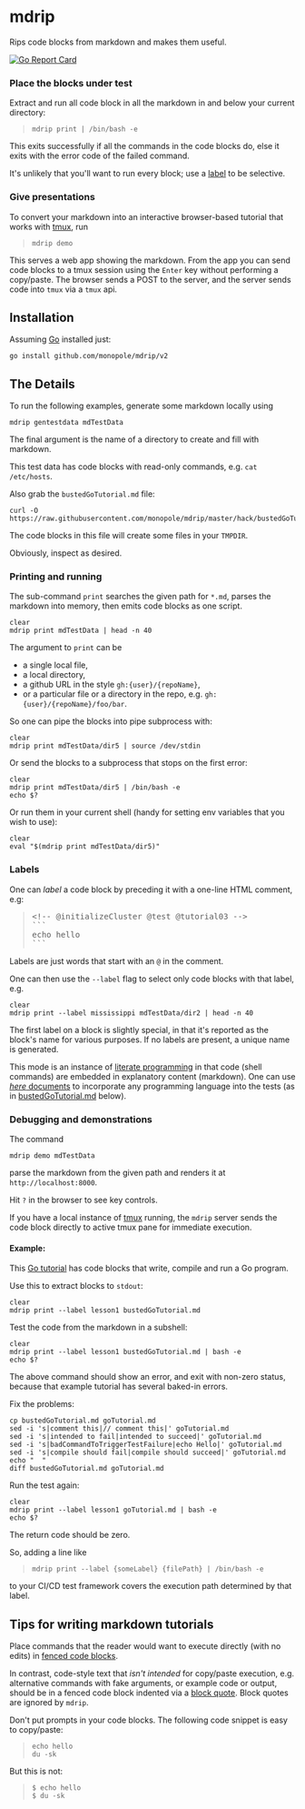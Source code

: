 # mdrip

[fenced code blocks]: https://help.github.com/articles/creating-and-highlighting-code-blocks/#fenced-code-blocks
[travis-mdrip]: https://travis-ci.org/monopole/mdrip
[tmux]: https://github.com/tmux/tmux/wiki

Rips code blocks from markdown and makes them useful.

<!-- [![Build Status](https://travis-ci.org/monopole/mdrip.svg?branch=master)](https://travis-ci.org/monopole/mdrip) -->
[![Go Report Card](https://goreportcard.com/badge/github.com/monopole/mdrip)](https://goreportcard.com/report/github.com/monopole/mdrip)

### Place the blocks under test

Extract and run all code block in all the markdown 
in and below your current directory:
> ```
> mdrip print | /bin/bash -e
> ```

This exits successfully if all the commands in the code blocks do,
else it exits with the error code of the failed command.

It's unlikely that you'll want to run every block;
use a [label](#labels) to be selective.

### Give presentations

To convert your markdown into an interactive browser-based
tutorial that works with [tmux], run

> ```
> mdrip demo
> ```

This serves a web app showing the markdown. From the app
you can send code blocks to a tmux session using the `Enter`
key without performing a copy/paste.  The browser
sends a POST to the server, and the server sends code 
into `tmux` via a `tmux` api.

## Installation

Assuming [Go](https://golang.org/dl) installed just:

```
go install github.com/monopole/mdrip/v2
```

## The Details

To run the following examples, generate some markdown locally using
```
mdrip gentestdata mdTestData
```
The final argument is the name of a directory to create and fill with markdown.

This test data has code blocks with read-only commands, e.g. `cat /etc/hosts`.

Also grab the `bustedGoTutorial.md` file:
```
curl -O https://raw.githubusercontent.com/monopole/mdrip/master/hack/bustedGoTutorial.md
```
The code blocks in this file will create some files in your `TMPDIR`.

Obviously, inspect as desired.

### Printing and running

The sub-command `print` searches the given path for `*.md`, parses the markdown
into memory, then emits code blocks as one script.

```
clear
mdrip print mdTestData | head -n 40
```

The argument to `print` can be

* a single local file,
* a local directory,
* a github URL in the style `gh:{user}/{repoName}`,
* or a particular file or a directory in the repo, e.g. `gh:{user}/{repoName}/foo/bar`.

So one can pipe the blocks into pipe subprocess with:
```
clear
mdrip print mdTestData/dir5 | source /dev/stdin
```
Or send the blocks to a subprocess that stops on the first error:
```
clear
mdrip print mdTestData/dir5 | /bin/bash -e
echo $?
```
Or run them in your current shell (handy for setting env variables that you wish to use):
```
clear
eval "$(mdrip print mdTestData/dir5)"
```

### Labels

One can _label_ a code block by preceding it with a one-line HTML comment, e.g:

<blockquote>
<pre>
&lt;&#33;-- @initializeCluster @test @tutorial03 --&gt;
&#96;&#96;&#96;
echo hello
&#96;&#96;&#96;
</pre>
</blockquote>

Labels are just words that start with an `@` in the comment.

One can then use the `--label` flag to select only
code blocks with that label, e.g.

```
clear
mdrip print --label mississippi mdTestData/dir2 | head -n 40
```

The first label on a block is slightly special, in
that it's reported as the block's name for various
purposes.  If no labels are present, a unique 
name is generated.

[literate programming]: http://en.wikipedia.org/wiki/Literate_programming
[_here_ documents]: http://tldp.org/LDP/abs/html/here-docs.html

This mode is an instance of [literate programming] in
that code (shell commands) are embedded in explanatory
content (markdown).  One can use [_here_ documents] to
incorporate any programming language into the tests
(as in [bustedGoTutorial.md](./hack/bustedGoTutorial.md) below).

### Debugging and demonstrations

The command
```
mdrip demo mdTestData
```
parse the markdown from the given path and
renders it at `http://localhost:8000`.

Hit `?` in the browser to see key controls.

If you have a local instance of [tmux]
running, the `mdrip` server sends the code
block directly to active tmux
pane for immediate execution.

#### Example:

[Go tutorial]: https://github.com/monopole/mdrip/blob/master/hack/bustedGoTutorial.md
[raw-example]: https://raw.githubusercontent.com/monopole/mdrip/master/hack/bustedGoTutorial.md

This [Go tutorial] has code blocks that write, compile
and run a Go program.

Use this to extract blocks to `stdout`:

```
clear
mdrip print --label lesson1 bustedGoTutorial.md
```

Test the code from the markdown in a subshell:
```
clear
mdrip print --label lesson1 bustedGoTutorial.md | bash -e
echo $?
```

The above command should show an error, and exit with non-zero status,
because that example tutorial has several baked-in errors.

Fix the problems:
<!-- @fixTutorial -->
```
cp bustedGoTutorial.md goTutorial.md
sed -i 's|comment this|// comment this|' goTutorial.md
sed -i 's|intended to fail|intended to succeed|' goTutorial.md
sed -i 's|badCommandToTriggerTestFailure|echo Hello|' goTutorial.md
sed -i 's|compile should fail|compile should succeed|' goTutorial.md
echo "  "
diff bustedGoTutorial.md goTutorial.md 
```

Run the test again:
```
clear
mdrip print --label lesson1 goTutorial.md | bash -e
echo $?
```

The return code should be zero.

So, adding a line like

> ```
> mdrip print --label {someLabel} {filePath} | /bin/bash -e
> ```

to your CI/CD test framework covers
the execution path determined by that label.


## Tips for writing markdown tutorials

[fenced code blocks]: https://help.github.com/articles/creating-and-highlighting-code-blocks/#fenced-code-blocks
[block quote]: https://github.github.com/gfm/#block-quotes

Place commands that the reader would want to execute directly
(with no edits) in
[fenced code blocks].

In contrast, code-style text that _isn't intended_ for copy/paste execution,
e.g. alternative commands with fake arguments, or example code or output,
should be in a fenced code block indented via a
[block quote]. Block quotes are ignored by `mdrip`.

Don't put prompts in your code blocks.
The following code snippet is easy to copy/paste:
> ```
> echo hello
> du -sk
> ```
But this is not:
> ```
> $ echo hello
> $ du -sk
> ```

